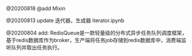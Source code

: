 
@20200818
@add Mixin


@20200813
update
迭代器，生成器
iterator.ipynb

@20200804
add:
RedisQueue是一款轻量级的分布式异步任务队列调度框架，基于redis数据库作为broker，生产端将任务job存储到redis数据库中，消费端监听队列并取出任务执行。
